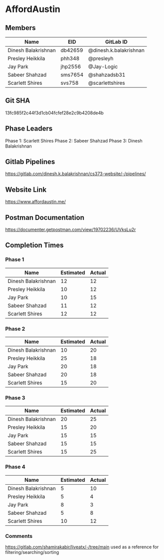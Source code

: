 # AffordAustin

## Members

Name                 | EID     | GitLab ID             
-------------------- | ------- | ----------
Dinesh Balakrishnan  | db42659 | @dinesh.k.balakrishnan
Presley Heikkila     | phh348  | @presleyh   
Jay Park             | jhp2556 | @Jay-Logic       
Sabeer Shahzad       | sms7654 | @shahzadsb31      
Scarlett Shires      | svs758  | @scarlettshires

## Git SHA

13fc985f2c44f3d1cb04fcfef28e2c9b4208de4b

## Phase Leaders

Phase 1: Scarlett Shires
Phase 2: Sabeer Shahzad
Phase 3: Dinesh Balakrishnan

## Gitlab Pipelines

https://gitlab.com/dinesh.k.balakrishnan/cs373-website/-/pipelines/

## Website Link

https://www.affordaustin.me/

## Postman Documentation

https://documenter.getpostman.com/view/19702236/UVksLu2r 

## Completion Times

### Phase 1

Name                 | Estimated | Actual             
---------------------|-----------| -------
Dinesh Balakrishnan  | 12        | 12
Presley Heikkila     | 10        | 12  
Jay Park             | 10        | 15       
Sabeer Shahzad       | 11        | 12    
Scarlett Shires      | 12        | 12

### Phase 2

Name                 | Estimated | Actual             
---------------------|-----------| -------
Dinesh Balakrishnan  | 10        | 20
Presley Heikkila     | 25        | 18  
Jay Park             | 20        | 18       
Sabeer Shahzad       | 20        | 18    
Scarlett Shires      | 15        | 20

### Phase 3

Name                 | Estimated | Actual             
---------------------|-----------| -------
Dinesh Balakrishnan  | 20        | 25
Presley Heikkila     | 15        | 20  
Jay Park             | 15        | 15       
Sabeer Shahzad       | 15        | 15    
Scarlett Shires      | 15        | 25

### Phase 4

Name                 | Estimated | Actual             
---------------------|-----------| -------
Dinesh Balakrishnan  | 5         | 10
Presley Heikkila     | 5         | 4  
Jay Park             | 8         | 3      
Sabeer Shahzad       | 5         | 8    
Scarlett Shires      | 10        | 12

### Comments

https://gitlab.com/shamirakabir/liveatx/-/tree/main used as a reference for 
filtering/searching/sorting
